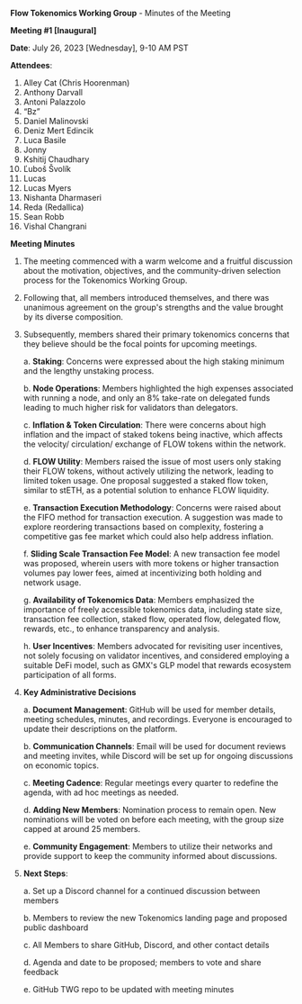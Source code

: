 **Flow Tokenomics Working Group** - Minutes of the Meeting

**Meeting #1 [Inaugural]**

**Date**: July 26, 2023 [Wednesday], 9-10 AM PST 

**Attendees**:
1. Alley Cat (Chris Hoorenman)
2. Anthony Darvall
3. Antoni Palazzolo
4. “Bz”
5. Daniel Malinovski
6. Deniz Mert Edincik
7. Luca Basile
8. Jonny
9. Kshitij Chaudhary
10. Ľuboš Švolík
11. Lucas
12. Lucas Myers
13. Nishanta Dharmaseri
14. Reda (Redallica)
15. Sean Robb
16. Vishal Changrani

**Meeting Minutes**
1. The meeting commenced with a warm welcome and a fruitful discussion about the motivation, objectives, and the community-driven selection process for the Tokenomics Working Group.
2. Following that, all members introduced themselves, and there was unanimous agreement on the group's strengths and the value brought by its diverse composition.
3. Subsequently, members shared their primary tokenomics concerns that they believe should be the focal points for upcoming meetings.

      a. **Staking**: Concerns were expressed about the high staking minimum and the lengthy unstaking process.
   
      b. **Node Operations**: Members highlighted the high expenses associated with running a node, and only an 8% take-rate on delegated funds leading to much higher risk for validators than delegators.

      c. **Inflation & Token Circulation**: There were concerns about high inflation and the impact of staked tokens being inactive, which affects the velocity/ circulation/ exchange of FLOW tokens within the network.

      d. **FLOW Utility**: Members raised the issue of most users only staking their FLOW tokens, without actively utilizing the network, leading to limited token usage. One proposal suggested a staked flow token, similar to stETH, as a potential solution to enhance FLOW liquidity.

      e. **Transaction Execution Methodology**: Concerns were raised about the FIFO method for transaction execution. A suggestion was made to explore reordering transactions based on complexity, fostering a competitive gas fee market which could also help address inflation.

      f. **Sliding Scale Transaction Fee Model**: A new transaction fee model was proposed, wherein users with more tokens or higher transaction volumes pay lower fees, aimed at incentivizing both holding and network usage.

      g. **Availability of Tokenomics Data**: Members emphasized the importance of freely accessible tokenomics data, including state size, transaction fee collection, staked flow, operated flow, delegated flow, rewards, etc., to enhance transparency and analysis.

      h. **User Incentives**: Members advocated for revisiting user incentives, not solely focusing on validator incentives, and considered employing a suitable DeFi model, such as GMX's GLP model that rewards ecosystem participation of all forms. 

4. **Key Administrative Decisions**

      a. **Document Management**: GitHub will be used for member details, meeting schedules, minutes, and recordings. Everyone is encouraged to update their descriptions on the platform.

      b. **Communication Channels**: Email will be used for document reviews and meeting invites, while Discord will be set up for ongoing discussions on economic topics.

      c. **Meeting Cadence**: Regular meetings every quarter to redefine the agenda, with ad hoc meetings as needed.

      d. **Adding New Members**: Nomination process to remain open. New nominations will be voted on before each meeting, with the group size capped at around 25 members.

      e. **Community Engagement**: Members to utilize their networks and provide support to keep the community informed about discussions.

6. **Next Steps**: 

      a. Set up a Discord channel for a continued discussion between members

      b. Members to review the new Tokenomics landing page and proposed public dashboard

      c. All Members to share GitHub, Discord, and other contact details

      d. Agenda and date to be proposed; members to vote and share feedback

      e. GitHub TWG repo to be updated with meeting minutes

